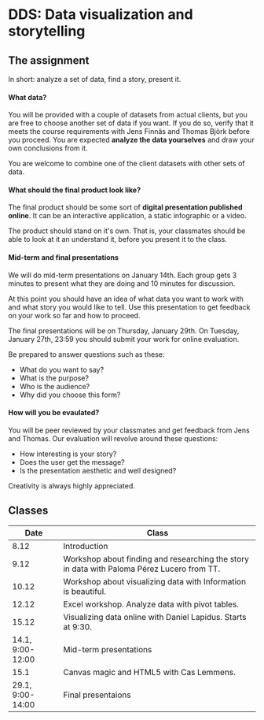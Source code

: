 # DDS: Data visualization and storytelling

## The assignment

In short: analyze a set of data, find a story, present it.

#### What data?

You will be provided with a couple of datasets from actual clients, but you are free to choose another set of data if you want. If you do so, verify that it meets the course requirements with Jens Finnäs and Thomas Björk before you proceed. You are expected __analyze the data yourselves__ and draw your own conclusions from it.

You are welcome to combine one of the client datasets with other sets of data. 

#### What should the final product look like?

The final product should be some sort of __digital presentation published online__. It can be an interactive application, a static infographic or a video.

The product should stand on it's own. That is, your classmates should be able to look at it an understand it, before you present it to the class.

#### Mid-term and final presentations

We will do mid-term presentations on January 14th. Each group gets 3 minutes to present what they are doing and 10 minutes for discussion.

At this point you should have an idea of what data you want to work with and what story you would like to tell. Use this presentation to get feedback on your work so far and how to proceed.

The final presentations will be on Thursday, January 29th. On Tuesday, January 27th, 23:59 you should submit your work for online evaluation.

Be prepared to answer questions such as these:

- What do you want to say?
- What is the purpose?
- Who is the audience?
- Why did you choose this form?

#### How will you be evaulated?

You will be peer reviewed by your classmates and get feedback from Jens and Thomas. Our evaluation will revolve around these questions:


- How interesting is your story?
- Does the user get the message? 
- Is the presentation aesthetic and well designed?

Creativity is always highly appreciated.

## Classes

Date | Class
---|---
8.12 | Introduction
9.12 | Workshop about finding and researching the story in data with Paloma Pérez Lucero from TT.
10.12 | Workshop about visualizing data with Information is beautiful.
12.12 | Excel workshop. Analyze data with pivot tables.
15.12 | Visualizing data online with Daniel Lapidus. Starts at 9:30.
14.1, 9:00-12:00 | Mid-term presentations
15.1 | Canvas magic and HTML5 with Cas Lemmens.
29.1, 9:00-14:00 | Final presentaions
